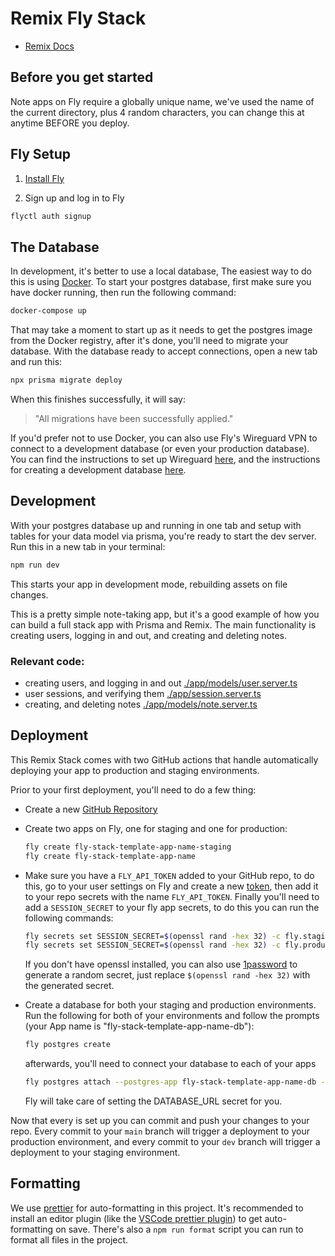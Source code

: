 # Remix Fly Stack

- [Remix Docs](https://remix.run/docs)

## Before you get started

Note apps on Fly require a globally unique name, we've used the name of the current directory, plus 4 random characters, you can change this at anytime BEFORE you deploy.

## Fly Setup

1. [Install Fly](https://fly.io/docs/getting-started/installing-flyctl/)

2. Sign up and log in to Fly

```sh
flyctl auth signup
```

## The Database

In development, it's better to use a local database, The easiest way to do this is using [Docker][docker]. To start your postgres database, first make sure you have docker running, then run the following command:

```sh
docker-compose up
```

That may take a moment to start up as it needs to get the postgres image from the Docker registry, after it's done, you'll need to migrate your database. With the database ready to accept connections, open a new tab and run this:

```sh
npx prisma migrate deploy
```

When this finishes successfully, it will say:

> "All migrations have been successfully applied."

If you'd prefer not to use Docker, you can also use Fly's Wireguard VPN to connect to a development database (or even your production database). You can find the instructions to set up Wireguard [here][fly_wireguard], and the instructions for creating a development database [here][fly_postgres].

## Development

With your postgres database up and running in one tab and setup with tables for your data model via prisma, you're ready to start the dev server. Run this in a new tab in your terminal:

```sh
npm run dev
```

This starts your app in development mode, rebuilding assets on file changes.

This is a pretty simple note-taking app, but it's a good example of how you can build a full stack app with Prisma and Remix. The main functionality is creating users, logging in and out, and creating and deleting notes.

### Relevant code:

- creating users, and logging in and out [./app/models/user.server.ts](./app/models/user.server.ts)
- user sessions, and verifying them [./app/session.server.ts](./app/session.server.ts)
- creating, and deleting notes [./app/models/note.server.ts](./app/models/note.server.ts)

## Deployment

This Remix Stack comes with two GitHub actions that handle automatically deploying your app to production and staging environments.

Prior to your first deployment, you'll need to do a few thing:

- Create a new [GitHub Repository](https://repo.new)

- Create two apps on Fly, one for staging and one for production:

  ```sh
  fly create fly-stack-template-app-name-staging
  fly create fly-stack-template-app-name
  ```

- Make sure you have a `FLY_API_TOKEN` added to your GitHub repo, to do this, go to your user settings on Fly and create a new [token][fly_new_access_token], then add it to your repo secrets with the name `FLY_API_TOKEN`. Finally you'll need to add a `SESSION_SECRET` to your fly app secrets, to do this you can run the following commands:

  ```sh
  fly secrets set SESSION_SECRET=$(openssl rand -hex 32) -c fly.staging.toml
  fly secrets set SESSION_SECRET=$(openssl rand -hex 32) -c fly.production.toml
  ```

  If you don't have openssl installed, you can also use [1password][generate_password] to generate a random secret, just replace `$(openssl rand -hex 32)` with the generated secret.

- Create a database for both your staging and production environments. Run the following for both of your environments and follow the prompts (your App name is "fly-stack-template-app-name-db"):

  ```sh
  fly postgres create
  ```

  afterwards, you'll need to connect your database to each of your apps

  ```sh
  fly postgres attach --postgres-app fly-stack-template-app-name-db --app fly-stack-template-app-name
  ```

  Fly will take care of setting the DATABASE_URL secret for you.

Now that every is set up you can commit and push your changes to your repo. Every commit to your `main` branch will trigger a deployment to your production environment, and every commit to your `dev` branch will trigger a deployment to your staging environment.

## Formatting

We use [prettier][prettier] for auto-formatting in this project. It's recommended to install an editor plugin (like the [VSCode prettier plugin][vscode-prettier]) to get auto-formatting on save. There's also a `npm run format` script you can run to format all files in the project.

[docker]: https://www.docker.com/get-started
[fly_wireguard]: https://fly.io/docs/reference/private-networking/#install-your-wireguard-app
[fly_postgres]: https://fly.io/docs/reference/postgres/
[fly_new_access_token]: https://web.fly.io/user/personal_access_tokens/new
[generate_password]: https://1password.com/generate-password
[prettier]: https://prettier.io/
[vscode-prettier]: https://marketplace.visualstudio.com/items?itemName=esbenp.prettier-vscode

